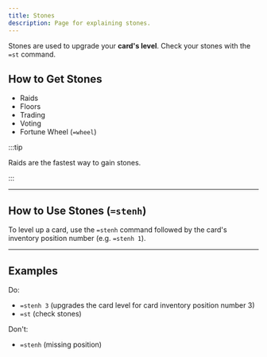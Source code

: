 ```yaml
---
title: Stones
description: Page for explaining stones.
---
```


Stones are used to upgrade your **card's level**. Check your stones with the `=st` command.

## How to Get Stones

- Raids
- Floors
- Trading
- Voting
- Fortune Wheel (`=wheel`)

:::tip

Raids are the fastest way to gain stones.  

:::  

---

## How to Use Stones (`=stenh`)

To level up a card, use the `=stenh` command followed by the card's inventory position number (e.g. `=stenh 1`).

---

## Examples

Do:
- `=stenh 3` (upgrades the card level for card inventory position number 3)
- `=st` (check stones)

Don't:
- `=stenh` (missing position)

